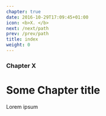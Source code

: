 ```yaml
---
chapter: true
date: 2016-10-29T17:09:45+01:00
icon: <b>X. </b>
next: /next/path
prev: /prev/path
title: index
weight: 0
---
```


### Chapter X

# Some Chapter title

Lorem ipsum
